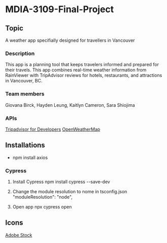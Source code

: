 # MDIA-3109-Final-Project

## Topic
A weather app specifially designed for travellers in Vancouver 

### Description
This app is a planning tool that keeps travelers informed and prepared for their travels. This app combines real-time weather information from RainViewer with TripAdvisor reviews for hotels, restaurants, and attractions in Vancouver, BC.


### Team members
Giovana Birck, Hayden Leung, Kaitlyn Cameron, Sara Shiojima

### APIs
[Tripadvisor for Developers](https://developer-tripadvisor.com/home/)
[OpenWeatherMap](https://openweathermap.org/)

## Installations 
- npm install axios


### Cypress

1. Install Cypress
npm install cypress --save-dev

2. Change the module resolution to nome in tsconfig.json
"moduleResolution": "node",

3. Open app
npx cypress open


## Icons 
[Adobe Stock](https://stock.adobe.com/ca/images/hand-drawn-sketch-doodle-vector-line-weather-element-colour-icon-set-on-white-eps10/204668463?asset_id=204668463)

